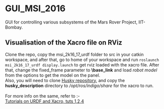 # GUI_MSI_2016
GUI for controlling various subsystems of the Mars Rover Project, IIT-Bombay.

## Visualisation of the Xacro file on RViz
Clone the repo, copy the msi_2k16_17_urdf folder to src in your catkin workspace, and after that, go to home of your workspace and run `roslaunch msi_2k16_17_urdf display.launch` to get rviz loaded with the xacro file. After that, change the fixed_frame parameter to **\base_link** and load *robot model* from the options to get the model on the panel. </br>
Also, you will need to clone [Husky repository](https://github.com/husky/husky), and copy the **husky_description** directory to */opt/ros/indigo/share* for the xacro to run. </br>
</br>
For more info on the same, refer to :- </br> 
[Tutorials on URDF and Xacro, tuts 1,2,4](http://wiki.ros.org/urdf/Tutorials) </br>
